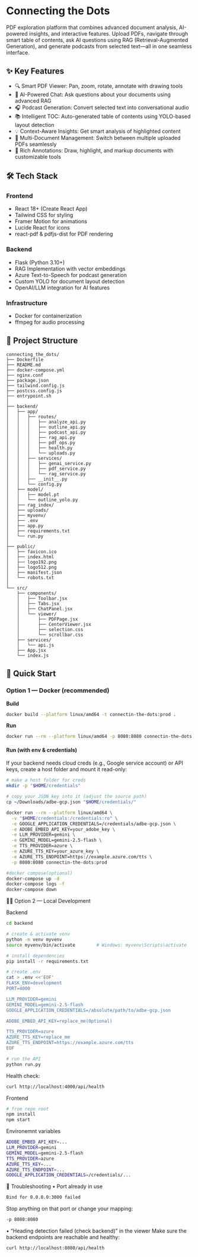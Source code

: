 # Connecting the Dots

PDF exploration platform that combines advanced document analysis, AI-powered insights, and interactive features. Upload PDFs, navigate through smart table of contents, ask AI questions using RAG (Retrieval-Augmented Generation), and generate podcasts from selected text—all in one seamless interface.

## ✨ Key Features
- 🔍 Smart PDF Viewer: Pan, zoom, rotate, annotate with drawing tools
- 🤖 AI-Powered Chat: Ask questions about your documents using advanced RAG
- 🎧 Podcast Generation: Convert selected text into conversational audio
- 📚 Intelligent TOC: Auto-generated table of contents using YOLO-based layout detection
- 💡 Context-Aware Insights: Get smart analysis of highlighted content
- 📁 Multi-Document Management: Switch between multiple uploaded PDFs seamlessly
- 🎨 Rich Annotations: Draw, highlight, and markup documents with customizable tools

## 🛠 Tech Stack

### Frontend
- React 18+ (Create React App)
- Tailwind CSS for styling
- Framer Motion for animations
- Lucide React for icons
- react-pdf & pdfjs-dist for PDF rendering

### Backend
- Flask (Python 3.10+)
- RAG Implementation with vector embeddings
- Azure Text-to-Speech for podcast generation
- Custom YOLO for document layout detection
- OpenAI/LLM integration for AI features

### Infrastructure
- Docker for containerization
- ffmpeg for audio processing



## 📁 Project Structure

```text
connecting_the_dots/
├── Dockerfile
├── README.md
├── docker-compose.yml
├── nginx.conf
├── package.json
├── tailwind.config.js
├── postcss.config.js
├── entrypoint.sh
│
├── backend/
│   ├── app/
│   │   ├── routes/
│   │   │   ├── analyze_api.py
│   │   │   ├── outline_api.py
│   │   │   ├── podcast_api.py
│   │   │   ├── rag_api.py
│   │   │   ├── pdf_ops.py
│   │   │   ├── health.py
│   │   │   └── uploads.py
│   │   ├── services/
│   │   │   ├── genai_service.py
│   │   │   ├── pdf_service.py
│   │   │   └── rag_service.py
│   │   ├── __init__.py
│   │   └── config.py
│   ├── model/
│   │   ├── model.pt
│   │   └── outline_yolo.py
│   ├── rag_index/
│   ├── uploads/
│   ├── myvenv/
│   ├── .env
│   ├── app.py
│   ├── requirements.txt
│   └── run.py
│
├── public/
│   ├── favicon.ico
│   ├── index.html
│   ├── logo192.png
│   ├── logo512.png
│   ├── manifest.json
│   └── robots.txt
│
└── src/
    ├── components/
    │   ├── Toolbar.jsx
    │   ├── Tabs.jsx
    │   ├── ChatPanel.jsx
    │   └── viewer/
    │       ├── PDFPage.jsx
    │       ├── CenterViewer.jsx
    │       ├── selection.css
    │       └── scrollbar.css
    ├── services/
    │   └── api.js
    ├── App.jsx
    └── index.js
```

## 🚀 Quick Start

### Option 1 — Docker (recommended)

**Build**
```bash
docker build --platform linux/amd64 -t connectin-the-dots:prod .
```

**Run**
```bash
docker run --rm --platform linux/amd64 -p 8080:8080 connectin-the-dots:prod
```

#### Run (with env & credentials)

If your backend needs cloud creds (e.g., Google service account) or API keys, create a host folder and mount it read-only:

```bash
# make a host folder for creds
mkdir -p "$HOME/credentials"

# copy your JSON key into it (adjust the source path)
cp ~/Downloads/adbe-gcp.json "$HOME/credentials/"

docker run --rm --platform linux/amd64 \
  -v "$HOME/credentials:/credentials:ro" \
  -e GOOGLE_APPLICATION_CREDENTIALS=/credentials/adbe-gcp.json \
  -e ADOBE_EMBED_API_KEY=your_adobe_key \
  -e LLM_PROVIDER=gemini \
  -e GEMINI_MODEL=gemini-2.5-flash \
  -e TTS_PROVIDER=azure \
  -e AZURE_TTS_KEY=your_azure_key \
  -e AZURE_TTS_ENDPOINT=https://example.azure.com/tts \
  -p 8080:8080 connectin-the-dots:prod

#docker compose(optional)
docker-compose up -d
docker-compose logs -f
docker-compose down
```
🧑‍💻 Option 2 — Local Development

Backend
```bash
cd backend

# create & activate venv
python -m venv myvenv
source myvenv/bin/activate        # Windows: myvenv\Scripts\activate

# install dependencies
pip install -r requirements.txt

# create .env
cat > .env <<'EOF'
FLASK_ENV=development
PORT=4000

LLM_PROVIDER=gemini
GEMINI_MODEL=gemini-2.5-flash
GOOGLE_APPLICATION_CREDENTIALS=/absolute/path/to/adbe-gcp.json

ADOBE_EMBED_API_KEY=replace_me(Optional)

TTS_PROVIDER=azure
AZURE_TTS_KEY=replace_me
AZURE_TTS_ENDPOINT=https://example.azure.com/tts
EOF

# run the API
python run.py
```
Health check:
```bash
curl http://localhost:4000/api/health
```
Frontend
```bash
# from repo root
npm install
npm start
```
Environemnt variables
```bash
ADOBE_EMBED_API_KEY=...
LLM_PROVIDER=gemini
GEMINI_MODEL=gemini-2.5-flash
TTS_PROVIDER=azure
AZURE_TTS_KEY=...
AZURE_TTS_ENDPOINT=...
GOOGLE_APPLICATION_CREDENTIALS=/credentials/...
```
🛟 Troubleshooting
	•	Port already in use
```bash
Bind for 0.0.0.0:3000 failed
```
Stop anything on that port or change your mapping:
```bash
-p 8080:8080
```
•	“Heading detection failed (check backend)” in the viewer
Make sure the backend endpoints are reachable and healthy:
```bash
curl http://localhost:8080/api/health
```